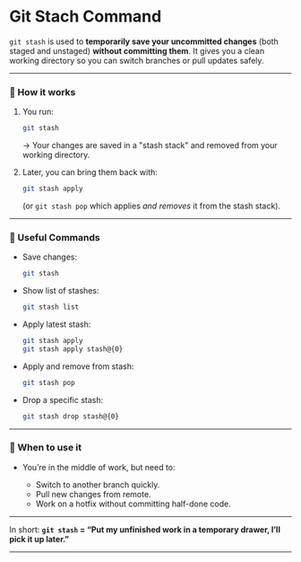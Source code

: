 
# Git Stach Command

`git stash` is used to **temporarily save your uncommitted changes** (both staged and unstaged) **without committing them**.
It gives you a clean working directory so you can switch branches or pull updates safely.

---

### 🔹 How it works

1. You run:

   ```bash
   git stash
   ```

   → Your changes are saved in a "stash stack" and removed from your working directory.

2. Later, you can bring them back with:

   ```bash
   git stash apply
   ```

   (or `git stash pop` which applies *and removes* it from the stash stack).

---

### 🔹 Useful Commands

* Save changes:

  ```bash
  git stash
  ```
* Show list of stashes:

  ```bash
  git stash list
  ```
* Apply latest stash:

  ```bash
  git stash apply
  git stash apply stash@{0} 
  ```
* Apply and remove from stash:

  ```bash
  git stash pop
  ```
* Drop a specific stash:

  ```bash
  git stash drop stash@{0}
  ```

---

### 🔹 When to use it

* You’re in the middle of work, but need to:

  * Switch to another branch quickly.
  * Pull new changes from remote.
  * Work on a hotfix without committing half-done code.

---

In short:
**`git stash` = “Put my unfinished work in a temporary drawer, I’ll pick it up later.”**

---
